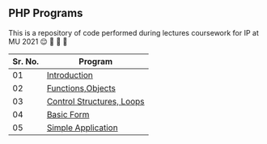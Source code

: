 ## PHP Programs

This is a repository of code performed during lectures  coursework for IP at MU 2021 :relieved: :purple_heart: :purple_heart: :purple_heart:

Sr. No.  | Program 
------------ | -------------
01 | [Introduction](https://github.com/rodrigueslesterLML/PHP-Programs/tree/master/Intro)
02 | [Functions,Objects](https://github.com/rodrigueslesterLML/PHP-Programs/tree/master/Functions_objects)
03 | [Control Structures, Loops](https://github.com/rodrigueslesterLML/PHP-Programs/tree/master/Con_Struct_Loop)
04 | [Basic Form](https://github.com/rodrigueslesterLML/PHP-Programs/tree/master/forms)
05 |[Simple Application](https://github.com/rodrigueslesterLML/PHP-Programs/tree/master/app)
